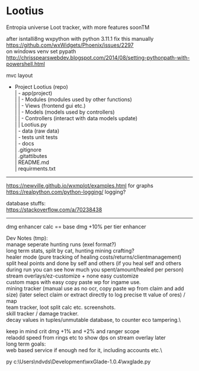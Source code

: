 # Lootius
 Entropia universe Loot tracker, with more features soonTM

after isntalli8ng wxpython with python 3.11.1
fix this manually https://github.com/wxWidgets/Phoenix/issues/2297 \
on windows venv set pypath http://chrisspearswebdev.blogspot.com/2014/08/setting-pythonpath-with-powershell.html

mvc layout
- Project Lootius (repo)\
|   - app(project)\
|   |   - Modules (modules used by other functions)\
|   |   - Views (frontend gui etc.)\
|   |   - Models (models used by controllers)\
|   |   - Controllers (interact with data models update)\
|   |   Lootius.py\
|   - data (raw data)\
|   - tests unit tests\
|   - docs\
| .gitignore\
| .gitattibutes\
| README.md\
| requirments.txt

---
https://newville.github.io/wxmplot/examples.html for graphs \
https://realpython.com/python-logging/ logging?

database stuffs:\
https://stackoverflow.com/a/70238438

---

dmg enhancer calc == base dmg +10% per tier enhancer

Dev Notes (tmp):\
manage seperate hunting runs (exel format?)\
long term stats, split by cat, hunting mining crafting?\
healer mode (pure tracking of healing costs/returns/clientmanagement) split heal points and done by self and others (if you heal self and others during run you can see how much you spent/amount/healed per person) \
stream overlays/ez-customize + none easy customize\
custom maps with easy copy paste wp for ingame use.\
mining tracker (manual use as no ocr, copy paste wp from claim and add size) (later select claim or extract directly to log precise tt value of ores) / map\
team tracker, loot split calc etc. screenshots.\
skill tracker / damage tracker.\
decay values in tuples/unmutable database, to counter eco tampering.\

keep in mind crit dmg +1% and +2% and ranger scope\
relaodd speed from rings etc to show dps on stream overlay later\
long term goals:\
web based service if enough ned for it, including accounts etc.\

py c:\Users\ndvds\Development\wxGlade-1.0.4\wxglade.py 
